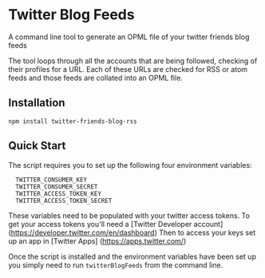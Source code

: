 # Twitter Blog Feeds

A command line tool to generate an OPML file of your twitter friends blog feeds

The tool loops through all the accounts that are being followed, checking of their profiles for a URL.
Each of these URLs are checked for RSS or atom feeds and those feeds are collated into an OPML file.

## Installation
`npm install twitter-friends-blog-rss`

## Quick Start
The script requires you to set up the following four environment variables:

```
  TWITTER_CONSUMER_KEY
  TWITTER_CONSUMER_SECRET
  TWITTER_ACCESS_TOKEN_KEY
  TWITTER_ACCESS_TOKEN_SECRET
```

These variables need to be populated with your twitter access tokens.
To get your access tokens you'll need a [Twitter Developer account] (https://developer.twitter.com/en/dashboard)
Then to access your keys set up an app in [Twitter Apps] (https://apps.twitter.com/) 

Once the script is installed and the environment variables have been set up 
you simply need to run `twitterBlogFeeds` from the command line.
